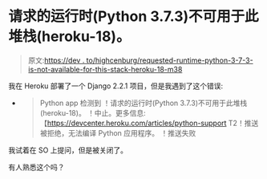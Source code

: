 # 请求的运行时(Python 3.7.3)不可用于此堆栈(heroku-18)。

> 原文:[https://dev . to/highcenburg/requested-runtime-python-3-7-3-is-not-available-for-this-stack-heroku-18-m38](https://dev.to/highcenburg/requested-runtime-python-3-7-3-is-not-available-for-this-stack-heroku-18-m38)

我在 Heroku 部署了一个 Django 2.2.1 项目，但是我遇到了这个错误:

- > Python app 检测到
！请求的运行时(Python 3.7.3)不可用于此堆栈(heroku-18)。
！中止。更多信息:【https://devcenter.heroku.com/articles/python-support
T2！推送被拒绝，无法编译 Python 应用程序。
！推送失败

我试着在 SO 上提问，但是被关闭了。

有人熟悉这个吗？
